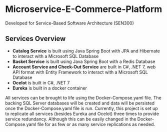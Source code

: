 # Microservice-E-Commerce-Platform
 Developed for Service-Based Software Architecture (SEN300)

## Services Overview
- **Catalog Service** is built using Java Spring Boot with JPA and Hibernate to interact with a Microsoft SQL Database
- **Basket Service** is built using Java Spring Boot with a Redis Database
- **Account Service and Check-Out Service** are built in C#, .NET 7, web API format with Entity Framework to interact with a Microsoft SQL Database
- **Ocelot** is built in C#, .NET 7
- **Eureka** is built in a docker container

All services can be brought to life using the Docker-Compose.yaml file. The backing SQL Server databases will be created and data will be persisted once the Docker-Compose.yaml file is run. Currently, this project is set up to replicate all services (besides Eureka and Ocelot) three times to provide service redundancy. Although this can be easily changed in the Docker-Compose.yaml file for as few or as many service replications as needed.
